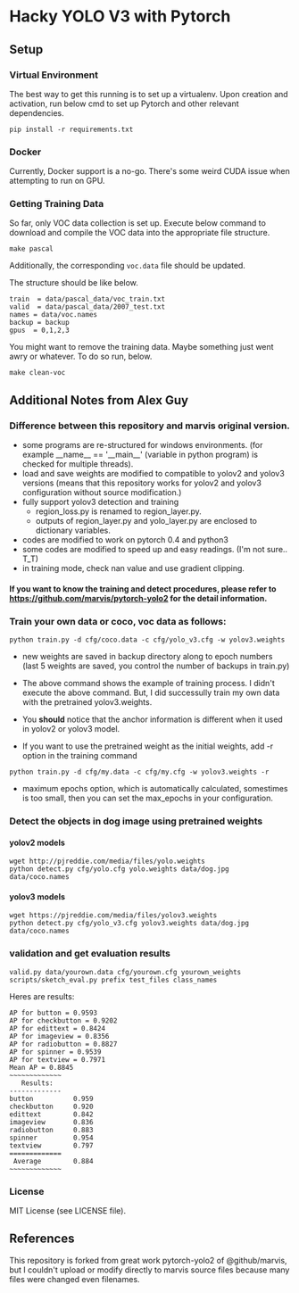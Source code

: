 # Hacky YOLO V3 with Pytorch

## Setup

### Virtual Environment

The best way to get this running is to set up a virtualenv. Upon creation and
activation, run below cmd to set up Pytorch and other relevant dependencies.

```
pip install -r requirements.txt
```

### Docker

Currently, Docker support is a no-go. There's some weird CUDA issue when
attempting to run on GPU.

### Getting Training Data

So far, only VOC data collection is set up. Execute below command to download
and compile the VOC data into the appropriate file structure.

```
make pascal
```

Additionally, the corresponding `voc.data` file should be updated.

The structure should be like below.

```
train  = data/pascal_data/voc_train.txt
valid  = data/pascal_data/2007_test.txt
names = data/voc.names
backup = backup
gpus  = 0,1,2,3
```

You might want to remove the training data. Maybe something just went awry or whatever. To do so run, below.

```
make clean-voc
```

## Additional Notes from Alex Guy

### Difference between this repository and marvis original version.
* some programs are re-structured for windows environments.
(for example \_\_name\_\_ == '\_\_main\_\_' (variable in python program) is checked for multiple threads).
* load and save weights are modified to compatible to yolov2 and yolov3 versions
(means that this repository works for yolov2 and yolov3 configuration without source modification.)
* fully support yolov3 detection and training
   * region_loss.py is renamed to region_layer.py.
   * outputs of region_layer.py and yolo_layer.py are enclosed to dictionary variables.
* codes are modified to work on pytorch 0.4 and python3
* some codes are modified to speed up and easy readings. (I'm not sure.. T_T)
* in training mode, check nan value and use gradient clipping.

#### If you want to know the training and detect procedures, please refer to https://github.com/marvis/pytorch-yolo2 for the detail information.

### Train your own data or coco, voc data as follows:
```
python train.py -d cfg/coco.data -c cfg/yolo_v3.cfg -w yolov3.weights
```

* new weights are saved in backup directory along to epoch numbers (last 5 weights are saved, you control the number of backups in train.py)

* The above command shows the example of training process. I didn't execute the above command. But, I did successully train my own data with the pretrained yolov3.weights.

* You __should__ notice that the anchor information is different when it used in yolov2 or yolov3 model.

* If you want to use the pretrained weight as the initial weights, add -r option in the training command

```
python train.py -d cfg/my.data -c cfg/my.cfg -w yolov3.weights -r
```

* maximum epochs option, which is automatically calculated, somestimes is too small, then you can set the max_epochs in your configuration.

### Detect the objects in dog image using pretrained weights

#### yolov2 models
```
wget http://pjreddie.com/media/files/yolo.weights
python detect.py cfg/yolo.cfg yolo.weights data/dog.jpg data/coco.names
```

#### yolov3 models
```
wget https://pjreddie.com/media/files/yolov3.weights
python detect.py cfg/yolo_v3.cfg yolov3.weights data/dog.jpg data/coco.names
```

### validation and get evaluation results

```
valid.py data/yourown.data cfg/yourown.cfg yourown_weights
scripts/sketch_eval.py prefix test_files class_names
```

Heres are results:
```
AP for button = 0.9593
AP for checkbutton = 0.9202
AP for edittext = 0.8424
AP for imageview = 0.8356
AP for radiobutton = 0.8827
AP for spinner = 0.9539
AP for textview = 0.7971
Mean AP = 0.8845
~~~~~~~~~~~~~
   Results:
-------------
button          0.959
checkbutton     0.920
edittext        0.842
imageview       0.836
radiobutton     0.883
spinner         0.954
textview        0.797
=============
 Average        0.884
~~~~~~~~~~~~~
```

### License

MIT License (see LICENSE file).

## References

This repository is forked from great work pytorch-yolo2 of @github/marvis,
but I couldn't upload or modify directly to marvis source files because many files were changed even filenames.
